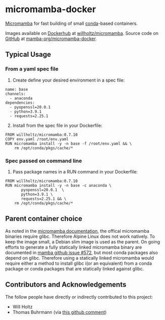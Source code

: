 # micromamba-docker
[Micromamba](https://github.com/mamba-org/mamba#micromamba) for fast building of small [conda](https://docs.conda.io/)-based containers. 

Images available on [Dockerhub](https://hub.docker.com/) at [willholtz/micromamba](https://hub.docker.com/r/willholtz/micromamba). Source code on [GitHub](https://github.com/) at [mamba-org/micromamba-docker](https://github.com/mamba-org/micromamba-docker/).

## Typical Usage

### From a yaml spec file

1. Create define your desired environment in a spec file:

```
name: base
channels:
  - anaconda
dependencies:
  - pyopenssl=20.0.1
  - python=3.9.1
  - requests=2.25.1
```

2. Install from the spec file in your Dockerfile:

```
FROM willholtz/micromamba:0.7.10
COPY env.yaml /root/env.yaml
RUN micromamba install -y -n base -f /root/env.yaml && \
    rm /opt/conda/pkgs/cache/*
```

### Spec passed on command line

1. Pass package names in a RUN command in your Dockerfile:

```
FROM willholtz/micromamba:0.7.10
RUN micromamba install -y -n base -c anaconda \
       pyopenssl=20.0.1  \
       python=3.9.1 \
       requests=2.25.1 && \
    rm /opt/conda/pkgs/cache/*

```

## Parent container choice

As noted in the [micromamba documentation](https://github.com/mamba-org/mamba/blob/master/docs/source/micromamba.md#Installation), the offical micromamba binaries require glibc. Therefore Alpine Linux does not work natively. To keep the image small, a Debian slim image is used as the parent. On going efforts to generate a fully statically linked micromamba binary are documented in [mamba github issue #572](https://github.com/mamba-org/mamba/issues/572), but most conda packages also depend on glibc. Therefore using a statically linked micromamba would require either a method to install glibc i(or an equivalent) from a conda package or conda packages that are statically linked against glibc.

## Contributors and Acknowledgements

The follow people have directly or indirectly contributed to this project:
* Will Holtz
* Thomas Buhrmann (via [this github comment](https://gist.github.com/wolfv/fe1ea521979973ab1d016d95a589dcde#gistcomment-3525280))
